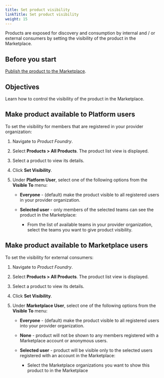 ```yaml
---
title: Set product visibility
linkTitle: Set product visibility
weight: 15
---
```


Products are exposed for discovery and consumption by internal and / or external consumers by setting the visibility of the product in the Marketplace.

## Before you start

[Publish the product to the Marketplace](/docs/manage_martketplace/publish_to_marketplace/).

## Objectives

Learn how to control the visibility of the product in the Marketplace. 

## Make product available to Platform users

To set the visibility for members that are registered in your provider organization: 

1. Navigate to *Product Foundry*.
2. Select **Products > All Products**. The product list view is displayed.
3. Select a product to view its details. 
4. Click **Set Visibility**. 
5. Under **Platform User**, select one of the following options from the **Visible To** menu:

    * **Everyone** - (default) make the product visible to all registered users in your provider organization. 
    * **Selected user** - only members of the selected teams can see the product in the Marketplace:

        * From the list of available teams in your provider organization, select the teams you want to give product visibility.

## Make product available to Marketplace users

To set the visibility for external consumers:

1. Navigate to *Product Foundry*.
2. Select **Products > All Products**. The product list view is displayed.
3. Select a product to view its details. 
4. Click **Set Visibility**. 
3. Under **Marketplace User**, select one of the following options from the **Visible To** menu:

    * **Everyone** - (default) make the product visible to all registered users into your provider organization. 
    * **None** - product will not be shown to any members registered with a Marketplace account or anonymous users. 
    * **Selected user** - product will be visible only to the selected users registered with an account in the Marketplace:

        * Select the Marketplace organizations you want to show this product to in the Marketplace
